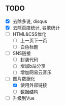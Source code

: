 ## TODO
- [x] 去除多说, disqus
- [x] 去除百度统计, 谷歌统计
- [ ] HTML&CSS优化
    - [ ] 上一页下一页
    - [ ] 白色标题
- [ ] SNS链接
    - [ ] 封装代码
    - [ ] 增加b站分享
    - [ ] 增加网易云音乐
- [ ] 图片数据化
    - [x] 使用外部链接
    - [ ] 数据结构
- [ ] 升级到Vue